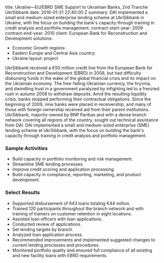 
title: Ukraine—EU/EBRD SME Support to Ukrainian Banks, 2nd Tranche UkrSibbank
date: 2016-01-21 22:40:00 Z
summary: DAI implemented a small and medium-sized enterprise lending scheme at UkrSibbank
  in Ukraine, with the focus on building the bank's capacity through training in credit
  analysis and portfolio management.
contract-start-year: 2009
contract-end-year: 2010
client: European Bank for Reconstruction and Development
solutions:
- Economic Growth
regions:
- Eastern Europe and Central Asia
country:
- Ukraine
layout: project


UkrSibbank received a €50 million credit line from the European Bank for Reconstruction and Development (EBRD) in 2008, but had difficulty disbursing funds in the wake of the global financial crisis and its impact on the Ukrainian economy. The free-falling Ukrainian currency, the hryvnia, and dwindling trust in a government paralyzed by infighting led to a frenzied rush in autumn 2008 to withdraw deposits. Amid the resulting liquidity crisis, banks stopped performing their contractual obligations. Since the beginning of 2009, nine banks were placed in receivership, and many of those with foreign ownership received aid from their parent institutions. UkrSibbank, majority-owned by BNP Paribas and with a dense branch network covering all regions of the country, sought out technical assistance from DAI. DAI implemented a small and medium-sized enterprise (SME) lending scheme at UkrSibbank, with the focus on building the bank's capacity through training in credit analysis and portfolio management.

### Sample Activities

* Build capacity in portfolio monitoring and risk management.
* Streamline SME lending processes.
* Improve credit scoring and application processing.
* Build capacity in compliance, reporting, marketing, and product development.

### Select Results

* Supported disbursement of 643 loans totaling €44 million.
* Trained 120 participants throughout the branch network and with training of trainers on customer retention in eight locations.
* Assisted loan officers with loan applications.
* Conducted review of applications.
* Set lending targets by branch.
* Analyzed loan application process.
* Recommended improvements and implemented suggested changes to current lending processes and procedures.
* Monitored portfolio quality and ensured full compliance of all existing and new facility loans with EBRD requirements.
